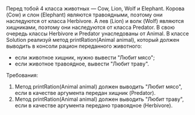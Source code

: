 
Перед тобой 4 класса животных &mdash; Cow, Lion, Wolf и Elephant. Корова (Cow) и слон (Elephant) являются травоядными, поэтому они наследуются от класса Herbivore.
А лев (Lion) и волк (Wolf) являются хищниками, поэтому они наследуются от класса Predator. В свою очередь классы Herbivore и Predator унаследованы от Animal.
В классе Solution реализуй метод printRation(Animal animal), который должен выводить в консоли рацион переданного животного:
- если животное хищник, нужно вывести &quot;Любит мясо&quot;;
- если животное травоядное, вывести &quot;Любит траву&quot;.


Требования:
1.	Метод printRation(Animal animal) должен выводить &quot;Любит мясо&quot;, если в качестве аргумента передан хищник (Predator).
2.	Метод printRation(Animal animal) должен выводить &quot;Любит траву&quot;, если в качестве аргумента передано травоядное (Herbivore).


